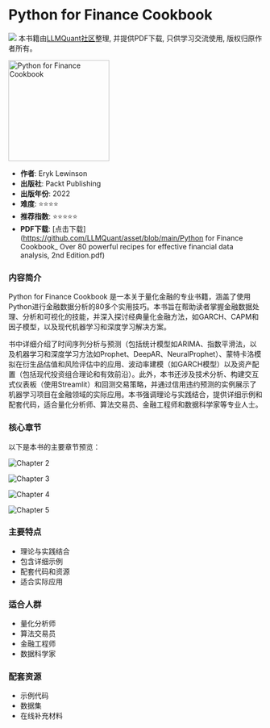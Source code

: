 # Python for Finance Cookbook

![](https://fastly.jsdelivr.net/gh/bucketio/img3@main/2024/09/04/1725464231869-e0b2f727-2a0f-4270-bf6c-31ddc350426a.gif)
本书籍由[LLMQuant社区](https://llmquant.com/)整理, 并提供PDF下载, 只供学习交流使用, 版权归原作者所有。

<img src="1.png" alt="Python for Finance Cookbook" width="200"/>

- **作者**: Eryk Lewinson
- **出版社**: Packt Publishing
- **出版年份**: 2022
- **难度**: ⭐⭐⭐⭐
- **推荐指数**: ⭐⭐⭐⭐⭐
- **PDF下载**: [点击下载](https://github.com/LLMQuant/asset/blob/main/Python for Finance Cookbook_ Over 80 powerful recipes for effective financial data analysis, 2nd Edition.pdf)

### 内容简介

Python for Finance Cookbook 是一本关于量化金融的专业书籍，涵盖了使用Python进行金融数据分析的80多个实用技巧。本书旨在帮助读者掌握金融数据处理、分析和可视化的技能，并深入探讨经典量化金融方法，如GARCH、CAPM和因子模型，以及现代机器学习和深度学习解决方案。

书中详细介绍了时间序列分析与预测（包括统计模型如ARIMA、指数平滑法，以及机器学习和深度学习方法如Prophet、DeepAR、NeuralProphet）、蒙特卡洛模拟在衍生品估值和风险评估中的应用、波动率建模（如GARCH模型）以及资产配置（包括现代投资组合理论和有效前沿）。此外，本书还涉及技术分析、构建交互式仪表板（使用Streamlit）和回测交易策略，并通过信用违约预测的实例展示了机器学习项目在金融领域的实际应用。本书强调理论与实践结合，提供详细示例和配套代码，适合量化分析师、算法交易员、金融工程师和数据科学家等专业人士。

### 核心章节

以下是本书的主要章节预览：

![Chapter 2](2.png)

![Chapter 3](3.png)

![Chapter 4](4.png)

![Chapter 5](5.png)

### 主要特点

- 理论与实践结合
- 包含详细示例
- 配套代码和资源
- 适合实际应用

### 适合人群

- 量化分析师
- 算法交易员
- 金融工程师
- 数据科学家

### 配套资源

- 示例代码
- 数据集
- 在线补充材料